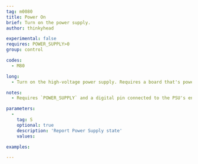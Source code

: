 ```yaml
---
tag: m0080
title: Power On
brief: Turn on the power supply.
author: thinkyhead

experimental: false
requires: POWER_SUPPLY>0
group: control

codes:
  - M80

long:
  - Turn on the high-voltage power supply. Requires a board that's powered from USB or another 5V source.

notes:
  - Requires `POWER_SUPPLY` and a digital pin connected to the PSU's enable pin.

parameters:
  -
    tag: S
    optional: true
    description: 'Report Power Supply state'
    values:

examples:

---
```


